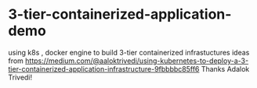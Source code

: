 # 3-tier-containerized-application-demo
using k8s , docker engine to build 3-tier containerized infrastuctures
ideas from https://medium.com/@aaloktrivedi/using-kubernetes-to-deploy-a-3-tier-containerized-application-infrastructure-9fbbbbc85ff6
Thanks Adalok Trivedi!
